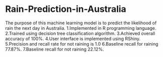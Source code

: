 # Rain-Prediction-in-Australia
The purpose of this machine learning model is to predict the likelihood of rain the next day in Australia.
1.Implemented in R programming language.
2.Trained using decision tree classification algorithm.
3.Achieved overall accuracy of 100%.
4.User interface is implemented using RShiny.
5.Precision and recall rate for not raining is 1.0
6.Baseline recall for raining 77.87%. 
7.Baseline recall for not raining 22.12%.
